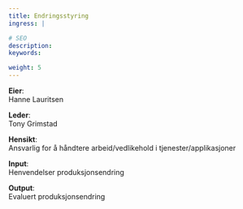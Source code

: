```yaml
---
title: Endringsstyring
ingress: |

# SEO
description:
keywords:

weight: 5
---
```


**Eier**:  
Hanne Lauritsen

**Leder**:  
Tony Grimstad

**Hensikt**:  
Ansvarlig for å håndtere arbeid/vedlikehold i tjenester/applikasjoner

**Input**:  
Henvendelser produksjonsendring

**Output**:  
Evaluert produksjonsendring
